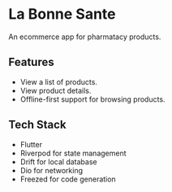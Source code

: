 # La Bonne Sante

An ecommerce app for pharmatacy products.

## Features

*   View a list of products.
*   View product details.
*   Offline-first support for browsing products.

## Tech Stack

*   Flutter
*   Riverpod for state management
*   Drift for local database
*   Dio for networking
*   Freezed for code generation
